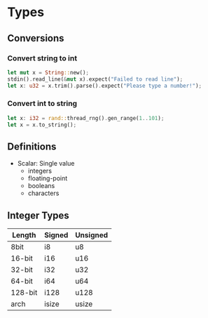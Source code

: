 # Types

## Conversions
### Convert string to int
```rust
let mut x = String::new();
stdin().read_line(&mut x).expect("Failed to read line");
let x: u32 = x.trim().parse().expect("Please type a number!");
``` 

### Convert int to string
```rust
let x: i32 = rand::thread_rng().gen_range(1..101);
let x = x.to_string();
```

## Definitions
- Scalar: Single value 
	- integers
	- floating-point
	- booleans
	- characters





## Integer Types
| Length | Signed | Unsigned |
| ------ | ------ | -------- |
| 8bit    | i8   | u8   |
| 16-bit  | i16  | u16  |
| 32-bit  | i32  | u32  |
| 64-bit  |	i64	 | u64  |
| 128-bit |	i128 | u128 |
| arch    | isize| usize|

